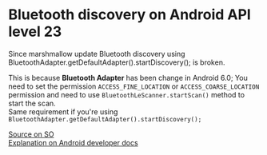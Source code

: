# Bluetooth discovery on Android API level 23

Since marshmallow update Bluetooth discovery using BluetoothAdapter.getDefaultAdapter().startDiscovery(); is broken.

This is because **Bluetooth Adapter** has been change in Android 6.0; You need to set the permission `ACCESS_FINE_LOCATION` or `ACCESS_COARSE_LOCATION` permission and need to use `BluetoothLeScanner.startScan()` method to start the scan.  
Same requirement if you're using ` BluetoothAdapter.getDefaultAdapter().startDiscovery();`

[Source on SO](http://stackoverflow.com/questions/33052811/since-marshmallow-update-bluetooth-discovery-using-bluetoothadapter-getdefaultad#33052902)  
[Explanation on Android developer docs](http://developer.android.com/about/versions/marshmallow/android-6.0-changes.html)